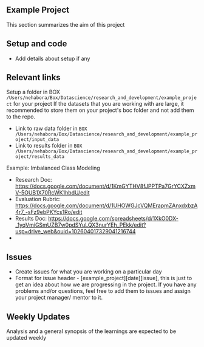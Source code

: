 ## Example Project
This section summarizes the aim of this project

## Setup and code
- Add details about setup if any

## Relevant links
Setup a folder in BOX `/Users/nehabora/Box/Datascience/research_and_development/example_project` for your project
If the datasets that you are working with are large, it recommended to store them on your project's boc folder and not add them to the repo.
- Link to raw data folder in `BOX /Users/nehabora/Box/Datascience/research_and_development/example_project/input_data`
- Link to results folder in `BOX /Users/nehabora/Box/Datascience/research_and_development/example_project/results_data`


Example: Imbalanced Class Modeling
- Research Doc:
      https://docs.google.com/document/d/1KmGYTHV8fJPPTPa7GrYCXZxmV-5OUB1X70RcWK1hbdU/edit
- Evaluation Rubric:
      https://docs.google.com/document/d/1UHOWGJcVQMErapmZAnxdxbzA4r7_-sFz9ebPKYcs1Ro/edit
- Results Doc:
      https://docs.google.com/spreadsheets/d/1XkO0DX-_1yqVmiGSmUZB7w0pdSYuLQX3nurYEh_PEkk/edit?usp=drive_web&ouid=102604017329041216744
-

## Issues
- Create issues for what you are working on a particular day
- Format for issue header - [example_project][date][issue], this is just to get an idea about how we are progressing in the project. If you have any problems and/or questions, feel free to add them to issues and assign your project manager/ mentor to it.


## Weekly Updates
   Analysis and a general synopsis of the learnings are expected to be updated weekly


